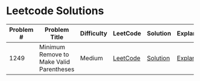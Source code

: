 # Leetcode Solutions

| Problem # | Problem Title                                    | Difficulty | LeetCode                                              | Solution                                    | Explanation                                |
|-----------|--------------------------------------------------|------------|-------------------------------------------------------------|---------------------------------------------------|--------------------------------------------------|
| 1249      | Minimum Remove to Make Valid Parentheses         | Medium     | [LeetCode](https://leetcode.com/problems/minimum-remove-to-make-valid-parentheses/) | [Solution](src/solutions/1249_min_remove_valid_parens/solution.py) | [Explanation](src/solutions/1249_min_remove_valid_parens/solution.md) |
